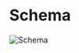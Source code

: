 # Schema

![Schema](<img width="1006" alt="Screenshot 2022-11-04 at 9 12 54 AM" src="https://user-images.githubusercontent.com/47160926/200009875-31137988-4fa0-4792-b536-aafbe6343868.png">)
